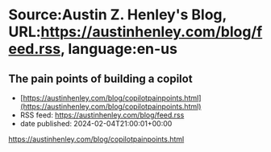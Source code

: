 # Source:Austin Z. Henley's Blog, URL:https://austinhenley.com/blog/feed.rss, language:en-us

## The pain points of building a copilot
 - [https://austinhenley.com/blog/copilotpainpoints.html](https://austinhenley.com/blog/copilotpainpoints.html)
 - RSS feed: https://austinhenley.com/blog/feed.rss
 - date published: 2024-02-04T21:00:01+00:00

<a href="https://austinhenley.com/blog/copilotpainpoints.html">https://austinhenley.com/blog/copilotpainpoints.html</a>

